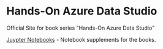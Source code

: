 # Hands-On Azure Data Studio
Official Site for book series "Hands-On Azure Data Studio"

[Juypter Notebooks](content/readme.md) - Notebook supplements for the books.
